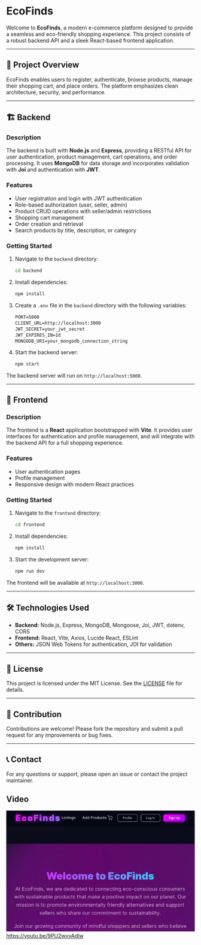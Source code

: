 # EcoFinds

Welcome to **EcoFinds**, a modern e-commerce platform designed to provide a seamless and eco-friendly shopping experience. This project consists of a robust backend API and a sleek React-based frontend application.

---

## 🚀 Project Overview

EcoFinds enables users to register, authenticate, browse products, manage their shopping cart, and place orders. The platform emphasizes clean architecture, security, and performance.

---

## 🏗️ Backend

### Description

The backend is built with **Node.js** and **Express**, providing a RESTful API for user authentication, product management, cart operations, and order processing. It uses **MongoDB** for data storage and incorporates validation with **Joi** and authentication with **JWT**.

### Features

- User registration and login with JWT authentication
- Role-based authorization (user, seller, admin)
- Product CRUD operations with seller/admin restrictions
- Shopping cart management
- Order creation and retrieval
- Search products by title, description, or category

### Getting Started

1. Navigate to the `backend` directory:
   ```bash
   cd backend
   ```

2. Install dependencies:
   ```bash
   npm install
   ```

3. Create a `.env` file in the `backend` directory with the following variables:
   ```
   PORT=5000
   CLIENT_URL=http://localhost:3000
   JWT_SECRET=your_jwt_secret
   JWT_EXPIRES_IN=1d
   MONGODB_URI=your_mongodb_connection_string
   ```

4. Start the backend server:
   ```bash
   npm start
   ```

The backend server will run on `http://localhost:5000`.

---

## 🎨 Frontend

### Description

The frontend is a **React** application bootstrapped with **Vite**. It provides user interfaces for authentication and profile management, and will integrate with the backend API for a full shopping experience.

### Features

- User authentication pages
- Profile management
- Responsive design with modern React practices

### Getting Started

1. Navigate to the `frontend` directory:
   ```bash
   cd frontend
   ```

2. Install dependencies:
   ```bash
   npm install
   ```

3. Start the development server:
   ```bash
   npm run dev
   ```

The frontend will be available at `http://localhost:3000`.

---

## 🛠️ Technologies Used

- **Backend:** Node.js, Express, MongoDB, Mongoose, Joi, JWT, dotenv, CORS
- **Frontend:** React, Vite, Axios, Lucide React, ESLint
- **Others:** JSON Web Tokens for authentication, JOI for validation

---

## 📄 License

This project is licensed under the MIT License. See the [LICENSE](LICENSE) file for details.

---

## 🙌 Contribution

Contributions are welcome! Please fork the repository and submit a pull request for any improvements or bug fixes.

---

## 📞 Contact

For any questions or support, please open an issue or contact the project maintainer.

## Video

<a href="https://youtu.be/9PU2wvvAdlw"><img src="https://github.com/Arvin-Samuel-A/EcoFinds/blob/main/Demo.jpeg"></a>
https://youtu.be/9PU2wvvAdlw
